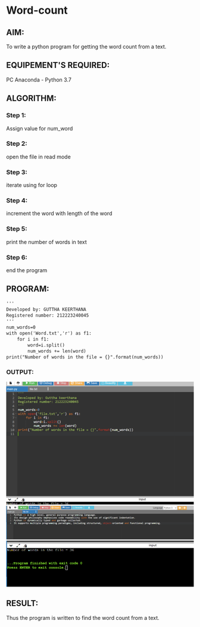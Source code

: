 # Word-count
## AIM:
To write a python program for getting the word count from a text.
## EQUIPEMENT'S REQUIRED: 
PC
Anaconda - Python 3.7
## ALGORITHM: 
### Step 1:
Assign value for num_word
### Step 2: 
open the file in read mode
### Step 3: 
iterate using for loop
### Step 4:  
increment the word with length of the word
### Step 5: 
print the number of words in text
### Step 6: 
end the program
## PROGRAM:
```
'''
Developed by: GUTTHA KEERTHANA
Registered number: 212223240045
'''
num_words=0
with open('Word.txt','r') as f1:
    for i in f1:
        word=i.split()
        num_words += len(word)
print("Number of words in the file = {}".format(num_words))
```
### OUTPUT:
![](5a1.png)
![](5a3.png)
![](5a2.png)

## RESULT:
Thus the program is written to find the word count from a text.
